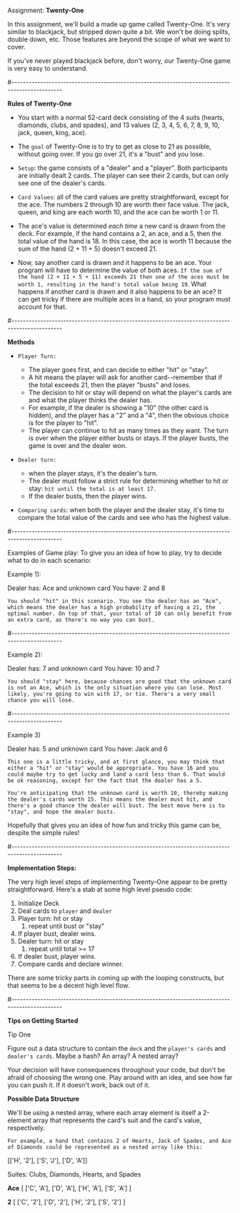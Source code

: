 
Assignment: **Twenty-One**

In this assignment, we'll build a made up game called Twenty-One. It's very similar to blackjack, but stripped down quite a bit. We won't be doing splits, double down, etc. Those features are beyond the scope of what we want to cover. 

If you've never played blackjack before, don't worry, our Twenty-One game is very easy to understand.

#-----------------------------------------------------------------------------------------------

**Rules of Twenty-One**

* You start with a normal 52-card deck consisting of the 4 suits (hearts, diamonds, clubs, and spades), and 13 values (2, 3, 4, 5, 6, 7, 8, 9, 10, jack, queen, king, ace).

* The `goal` of Twenty-One is to try to get as close to 21 as possible, without going over. If you go over 21, it's a "bust" and you lose.

* `Setup`: the game consists of a "dealer" and a "player". Both participants are initially dealt 2 cards. The player can see their 2 cards, but can only see one of the dealer's cards.

* `Card Values`: all of the card values are pretty straightforward, except for the ace. The numbers 2 through 10 are worth their face value. The jack, queen, and king are each worth 10, and the ace can be worth 1 or 11. 
  
* The ace's value is determined *each time* a new card is drawn from the deck. For example, if the hand contains a 2, an ace, and a 5, then the total value of the hand is 18. In this case, the ace is worth 11 because the sum of the hand (2 + 11 + 5) doesn't exceed 21. 

* Now, say another card is drawn and it happens to be an ace. Your program will have to determine the value of both aces. `If the sum of the hand (2 + 11 + 5 + 11) exceeds 21 then one of the aces must be worth 1, resulting in the hand's total value being 19`. What happens if another card is drawn and it also happens to be an ace? It can get tricky if there are multiple aces in a hand, so your program must account for that.

#-----------------------------------------------------------------------------------------------

**Methods**

* `Player Turn:` 
  * The player goes first, and can decide to either "hit" or "stay". 
  * A hit means the player will ask for another card--remember that if the total exceeds 21, then the player "busts" and loses.
  * The decision to hit or stay will depend on what the player's cards are and what the player thinks the dealer has.
  * For example, if the dealer is showing a "10" (the other card is hidden), and the player has a "2" and a "4", then the obvious choice is for the player to "hit".
  * The player can continue to hit as many times as they want. The turn is over when the player either busts or stays. If the player busts, the game is over and the dealer won.

* `Dealer turn:`
  * when the player stays, it's the dealer's turn.
  * The dealer must follow a strict rule for determining whether to hit or stay: `hit until the total is at least 17.`
  * If the dealer busts, then the player wins.

* `Comparing cards`: when both the player and the dealer stay, it's time to compare the total value of the cards and see who has the highest value.

#-----------------------------------------------------------------------------------------------

Examples of Game play: To give you an idea of how to play, try to decide what to do in each scenario:

Example 1):

Dealer has: Ace and unknown card
You have: 2 and 8

`You should "hit" in this scenario. You see the dealer has an "Ace", which means the dealer has a high probability of having a 21, the optimal number. On top of that, your total of 10 can only benefit from an extra card, as there's no way you can bust.`

#-----------------------------------------------------------------------------------------------

Example 2):

Dealer has: 7 and unknown card
You have: 10 and 7

`You should "stay" here, because chances are good that the unknown card is not an Ace, which is the only situation where you can lose. Most likely, you're going to win with 17, or tie. There's a very small chance you will lose.`

#-----------------------------------------------------------------------------------------------

Example 3)

Dealer has: 5 and unknown card
You have: Jack and 6

`This one is a little tricky, and at first glance, you may think that either a "hit" or "stay" would be appropriate. You have 16 and you could maybe try to get lucky and land a card less than 6. That would be ok reasoning, except for the fact that the dealer has a 5. `

`You're anticipating that the unknown card is worth 10, thereby making the dealer's cards worth 15. This means the dealer must hit, and there's a good chance the dealer will bust. The best move here is to "stay", and hope the dealer busts.`

Hopefully that gives you an idea of how fun and tricky this game can be, despite the simple rules!

#-----------------------------------------------------------------------------------------------

**Implementation Steps:**

The very high level steps of implementing Twenty-One appear to be pretty straightforward. Here's a stab at some high level pseudo code:

1. Initialize Deck
2. Deal cards to `player` and `dealer`
3. Player turn: hit or stay
   1. repeat until bust or "stay"
4. If player bust, dealer wins. 
5. Dealer turn: hit or stay
   1. repeat until total >= 17
6. If dealer bust, player wins. 
7. Compare cards and declare winner. 

There are some tricky parts in coming up with the looping constructs, but that seems to be a decent high level flow.

#-----------------------------------------------------------------------------------------------

**Tips on Getting Started**

Tip One

Figure out a data structure to contain the `deck` and the `player's cards` and `dealer's cards`. Maybe a hash? An array? A nested array?

Your decision will have consequences throughout your code, but don't be afraid of choosing the wrong one. Play around with an idea, and see how far you can push it. If it doesn't work, back out of it. 
 
**Possible Data Structure**

We'll be using a nested array, where each array element is itself a 2-element array that represents the card's suit and the card's value, respectively. 

`For example, a hand that contains 2 of Hearts, Jack of Spades, and Ace of Diamonds could be represented as a nested array like this:`

[['H', '2'], ['S', 'J'], ['D', 'A']]

Suites: Clubs, Diamonds, Hearts, and Spades

**Ace**
[ ['C', 'A'], ['D', 'A'], ['H', 'A'], ['S', 'A'] ]

**2**
[ ['C', '2'], ['D', '2'], ['H', '2'], ['S', '2'] ]

